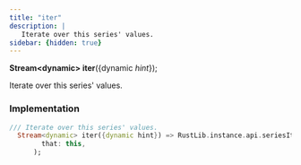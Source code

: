 ```yaml
---
title: "iter"
description: |
   Iterate over this series' values.
sidebar: {hidden: true}
---
```

<span class="dart-code"><strong>Stream\<dynamic> iter</strong>({<span class="nobr">dynamic <i>hint</i></span>});</span>

 Iterate over this series' values.
### Implementation
```dart
/// Iterate over this series' values.
  Stream<dynamic> iter({dynamic hint}) => RustLib.instance.api.seriesIter(
        that: this,
      );
```

[dynamic]: #